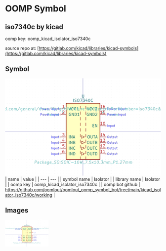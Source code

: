 # OOMP Symbol  
## iso7340c  by kicad  
  
oomp key: oomp_kicad_isolator_iso7340c  
  
source repo at: [https://gitlab.com/kicad/libraries/kicad-symbols](https://gitlab.com/kicad/libraries/kicad-symbols)  
## Symbol  
  
[![working.png](working_600.png)](working.png)  
| name | value | 
| --- | --- | 
| symbol name | Isolator | 
| library name | Isolator | 
| oomp key | oomp_kicad_isolator_iso7340c | 
| oomp bot github | https://github.com/oomlout/oomlout_oomp_symbol_bot/tree/main/kicad_isolator_iso7340c/working | 
## Images  
  
[![working.png](working_140.png)](working.png)  
